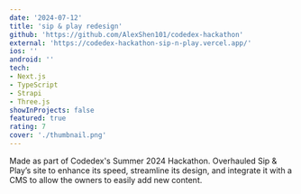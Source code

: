 ```yaml
---
date: '2024-07-12'
title: 'sip & play redesign'
github: 'https://github.com/AlexShen101/codedex-hackathon'
external: 'https://codedex-hackathon-sip-n-play.vercel.app/'
ios: ''
android: ''
tech:
- Next.js
- TypeScript
- Strapi
- Three.js
showInProjects: false
featured: true
rating: 7
cover: './thumbnail.png'
---
```


Made as part of Codedex's Summer 2024 Hackathon. Overhauled Sip & Play’s site to enhance its speed, streamline its design, and integrate it with a CMS to allow the owners to easily add new content.

